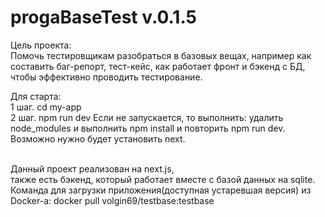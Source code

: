 # progaBaseTest v.0.1.5

Цель проекта:
<br/>Помочь тестировщикам разобраться в базовых вещах, например как составить баг-репорт, тест-кейс, как работает фронт и бэкенд с БД, чтобы эффективно проводить тестирование.

Для старта:
<br/>1 шаг. cd my-app
<br/>2 шаг. npm run dev
Если не запускается, то выполнить:
удалить node_modules и выполнить npm install
и повторить npm run dev.
Возможно нужно будет установить next.

<br/>Данный проект реализован на next.js, 
<br/>также есть бэкенд, который работает вместе с базой данных на sqlite.
<br/>Команда для загрузки приложения(доступная устаревшая версия) из Docker-а: docker pull volgin69/testbase:testbase
